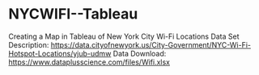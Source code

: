 # NYCWIFI--Tableau

Creating a Map in Tableau of New York City Wi-Fi Locations
Data Set	Description:
https://data.cityofnewyork.us/City-Government/NYC-Wi-Fi-Hotspot-Locations/yjub-udmw
Data	Download:
https://www.dataplusscience.com/files/Wifi.xlsx
